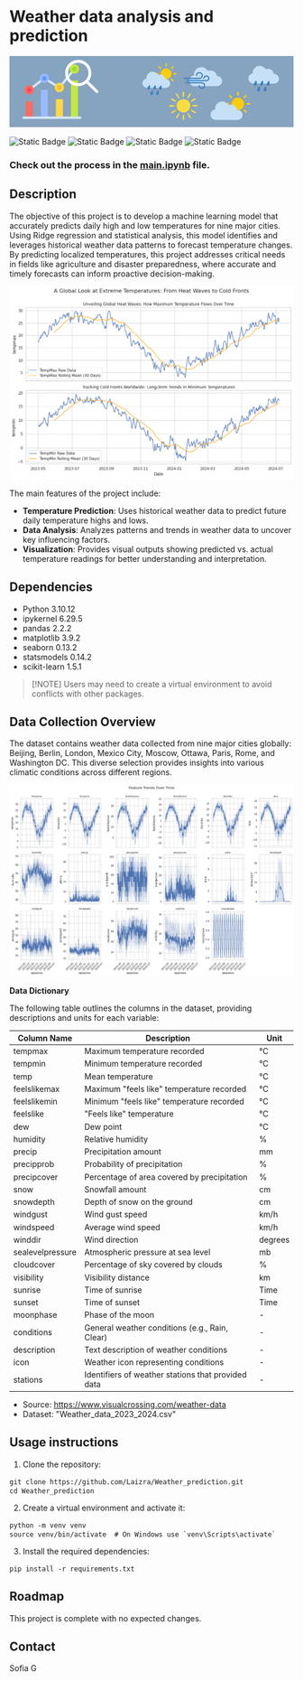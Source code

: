 # Weather data analysis and prediction

![Weather Forescasting](local_images/Weather_forecasting_Readme_Image.png)

![Static Badge](https://img.shields.io/badge/StatisticalAnalysis-blue)
![Static Badge](https://img.shields.io/badge/MachineLearning-purple)
![Static Badge](https://img.shields.io/badge/Visualizations-yellow)
![Static Badge](https://img.shields.io/badge/DataScience-black)

### Check out the process in the [main.ipynb](https://github.com/Laizra/Weather_prediction/blob/main/main.ipynb) file.

## Description

The objective of this project is to develop a machine learning model that accurately predicts daily high and low temperatures for nine major cities. Using Ridge regression and statistical analysis, this model identifies and leverages historical weather data patterns to forecast temperature changes. By predicting localized temperatures, this project addresses critical needs in fields like agriculture and disaster preparedness, where accurate and timely forecasts can inform proactive decision-making.

![Smoothed Data](local_images/smoothed_data.png)

The main features of the project include:

- **Temperature Prediction**: Uses historical weather data to predict future
  daily temperature highs and lows.
- **Data Analysis**: Analyzes patterns and trends in weather data to uncover key
  influencing factors.
- **Visualization**: Provides visual outputs showing predicted vs. actual
  temperature readings for better understanding and interpretation.

## Dependencies

- Python 3.10.12
- ipykernel 6.29.5
- pandas 2.2.2
- matplotlib 3.9.2
- seaborn 0.13.2
- statsmodels 0.14.2
- scikit-learn 1.5.1

> [!NOTE] Users may need to create a virtual environment to avoid conflicts with
> other packages.

## Data Collection Overview

The dataset contains weather data collected from nine major cities globally:
Beijing, Berlin, London, Mexico City, Moscow, Ottawa, Paris, Rome, and
Washington DC. This diverse selection provides insights into various climatic
conditions across different regions.

![Feature Trends](local_images/feature_trends.png)

**Data Dictionary**

The following table outlines the columns in the dataset, providing descriptions
and units for each variable:

| Column Name      | Description                                        | Unit    |
| ---------------- | -------------------------------------------------- | ------- |
| tempmax          | Maximum temperature recorded                       | °C      |
| tempmin          | Minimum temperature recorded                       | °C      |
| temp             | Mean temperature                                   | °C      |
| feelslikemax     | Maximum "feels like" temperature recorded          | °C      |
| feelslikemin     | Minimum "feels like" temperature recorded          | °C      |
| feelslike        | "Feels like" temperature                           | °C      |
| dew              | Dew point                                          | °C      |
| humidity         | Relative humidity                                  | %       |
| precip           | Precipitation amount                               | mm      |
| precipprob       | Probability of precipitation                       | %       |
| precipcover      | Percentage of area covered by precipitation        | %       |
| snow             | Snowfall amount                                    | cm      |
| snowdepth        | Depth of snow on the ground                        | cm      |
| windgust         | Wind gust speed                                    | km/h    |
| windspeed        | Average wind speed                                 | km/h    |
| winddir          | Wind direction                                     | degrees |
| sealevelpressure | Atmospheric pressure at sea level                  | mb      |
| cloudcover       | Percentage of sky covered by clouds                | %       |
| visibility       | Visibility distance                                | km      |
| sunrise          | Time of sunrise                                    | Time    |
| sunset           | Time of sunset                                     | Time    |
| moonphase        | Phase of the moon                                  | -       |
| conditions       | General weather conditions (e.g., Rain, Clear)     | -       |
| description      | Text description of weather conditions             | -       |
| icon             | Weather icon representing conditions               | -       |
| stations         | Identifiers of weather stations that provided data | -       |

- Source: https://www.visualcrossing.com/weather-data
- Dataset: "Weather_data_2023_2024.csv"

## Usage instructions

1. Clone the repository:

```
git clone https://github.com/Laizra/Weather_prediction.git
cd Weather_prediction
```

2. Create a virtual environment and activate it:

```
python -m venv venv
source venv/bin/activate  # On Windows use `venv\Scripts\activate`
```

3. Install the required dependencies:

```
pip install -r requirements.txt
```

## Roadmap

This project is complete with no expected changes.

## Contact

Sofia G
